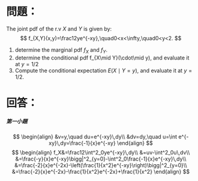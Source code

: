 # 問題：
The joint pdf of the r.v $X$ and $Y$ is given by:
$$
f_{X,Y}(x,y)=\frac12ye^{-xy},\quad0<x<\infty,\quad0<y<2.
$$
1. determine the marginal pdf $f_X$ and $f_Y$.
2. determine the conditional pdf f_{X\mid Y}(\cdot\mid y), and evaluate it at $y=1/2$
3. Compute the conditional expectation $E(X\mid Y=y)$, and evaluate it at $y=1/2$.
# 回答：
##### 第一小題
$$
\begin{align}
&v=y,\quad du=e^{-xy}\,dy\\
&dv=dy,\quad u=\int e^{-xy}\,dy=\frac{-1}{x}e^{-xy}
\end{align}
$$
$$
\begin{align}
f_X&=\frac12\int^2_0ye^{-xy}\,dy\\
&=uv-\int^2_0u\,dv\\
&=\frac{-y}{x}e^{-xy}\bigg|^2_{y=0}-\int^2_0\frac{-1}{x}e^{-xy}\,dy\\
&=\frac{-2}{x}e^{-2x}-\left(\frac{1}{x^2}e^{-xy}\right)\bigg|^2_{y=0}\\
&=\frac{-2}{x}e^{-2x}-\frac{1}{x^2}e^{-2x}+\frac{1}{x^2}
\end{align}
$$